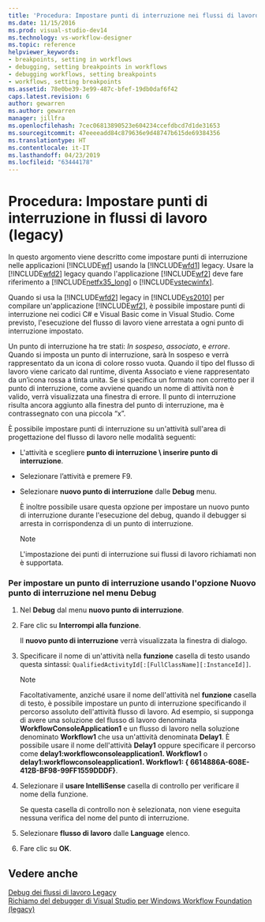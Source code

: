 ```yaml
---
title: 'Procedura: Impostare punti di interruzione nei flussi di lavoro (Legacy) | Microsoft Docs'
ms.date: 11/15/2016
ms.prod: visual-studio-dev14
ms.technology: vs-workflow-designer
ms.topic: reference
helpviewer_keywords:
- breakpoints, setting in workflows
- debugging, setting breakpoints in workflows
- debugging workflows, setting breakpoints
- workflows, setting breakpoints
ms.assetid: 78e0be39-3e99-487c-bfef-19db0daf6f42
caps.latest.revision: 6
author: gewarren
ms.author: gewarren
manager: jillfra
ms.openlocfilehash: 7cec06813890523e604234ccefdbcd7d1de31653
ms.sourcegitcommit: 47eeeeadd84c879636e9d48747b615de69384356
ms.translationtype: HT
ms.contentlocale: it-IT
ms.lasthandoff: 04/23/2019
ms.locfileid: "63444178"
---
```

# <a name="how-to-set-breakpoints-in-workflows-legacy"></a>Procedura: Impostare punti di interruzione in flussi di lavoro (legacy)
In questo argomento viene descritto come impostare punti di interruzione nelle applicazioni [!INCLUDE[wf](../includes/wf-md.md)] usando la [!INCLUDE[wfd1](../includes/wfd1-md.md)] legacy. Usare la [!INCLUDE[wfd2](../includes/wfd2-md.md)] legacy quando l'applicazione [!INCLUDE[wf2](../includes/wf2-md.md)] deve fare riferimento a [!INCLUDE[netfx35_long](../includes/netfx35-long-md.md)] o [!INCLUDE[vstecwinfx](../includes/vstecwinfx-md.md)].  
  
 Quando si usa la [!INCLUDE[wfd2](../includes/wfd2-md.md)] legacy in [!INCLUDE[vs2010](../includes/vs2010-md.md)] per compilare un'applicazione [!INCLUDE[wf2](../includes/wf2-md.md)], è possibile impostare punti di interruzione nei codici C# e Visual Basic come in Visual Studio. Come previsto, l'esecuzione del flusso di lavoro viene arrestata a ogni punto di interruzione impostato.  
  
 Un punto di interruzione ha tre stati: *In sospeso*, *associato*, e *errore*. Quando si imposta un punto di interruzione, sarà In sospeso e verrà rappresentato da un icona di colore rosso vuota. Quando il tipo del flusso di lavoro viene caricato dal runtime, diventa Associato e viene rappresentato da un’icona  rossa a tinta unita. Se si specifica un formato non corretto per il punto di interruzione, come avviene quando un nome di attività non è valido, verrà visualizzata una finestra di errore. Il punto di interruzione risulta ancora aggiunto alla finestra del punto di interruzione, ma è contrassegnato con una piccola “x”.  
  
 È possibile impostare punti di interruzione su un'attività sull'area di progettazione del flusso di lavoro nelle modalità seguenti:  
  
- L'attività e scegliere **punto di interruzione \ inserire punto di interruzione**.  
  
- Selezionare l’attività e premere F9.  
  
- Selezionare **nuovo punto di interruzione** dalle **Debug** menu.  
  
     È inoltre possibile usare questa opzione per impostare un nuovo punto di interruzione durante l'esecuzione del debug, quando il debugger si arresta in corrispondenza di un punto di interruzione.  
  
    > [!NOTE]
    > L'impostazione dei punti di interruzione sui flussi di lavoro richiamati non è supportata.  
  
### <a name="to-set-a-breakpoint-using-the-new-breakpoint-option-on-the-debug-menu"></a>Per impostare un punto di interruzione usando l'opzione Nuovo punto di interruzione nel menu Debug  
  
1. Nel **Debug** dal menu **nuovo punto di interruzione**.  
  
2. Fare clic su **Interrompi alla funzione**.  
  
     Il **nuovo punto di interruzione** verrà visualizzata la finestra di dialogo.  
  
3. Specificare il nome di un'attività nella **funzione** casella di testo usando questa sintassi: `QualifiedActivityId[:[FullClassName][:InstanceId]]`.  
  
    > [!NOTE]
    > Facoltativamente, anziché usare il nome dell'attività nel **funzione** casella di testo, è possibile impostare un punto di interruzione specificando il percorso assoluto dell'attività flusso di lavoro. Ad esempio, si supponga di avere una soluzione del flusso di lavoro denominata **WorkflowConsoleApplication1** e un flusso di lavoro nella soluzione denominato **Workflow1** che usa un'attività denominata **Delay1**. È possibile usare il nome dell'attività **Delay1** oppure specificare il percorso come **delay1:workflowconsoleapplication1. Workflow1** o **delay1:workflowconsoleapplication1. Workflow1: { 6614886A-608E-412B-BF98-99FF1559DDDF}**.  
  
4. Selezionare il **usare IntelliSense** casella di controllo per verificare il nome della funzione.  
  
     Se questa casella di controllo non è selezionata, non viene eseguita nessuna verifica del nome del punto di interruzione.  
  
5. Selezionare **flusso di lavoro** dalle **Language** elenco.  
  
6. Fare clic su **OK**.  
  
## <a name="see-also"></a>Vedere anche  
 [Debug dei flussi di lavoro Legacy](../workflow-designer/debugging-legacy-workflows.md)   
 [Richiamo del debugger di Visual Studio per Windows Workflow Foundation (legacy)](../workflow-designer/invoking-the-visual-studio-debugger-for-windows-workflow-foundation-legacy.md)